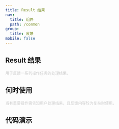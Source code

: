 ```yaml
---
title: Result 结果
nav:
  title: 组件
  path: /common
group:
  title: 反馈
mobile: false
---
```

## Result 结果
<span style="color:#ccc;font-size:12px;"> 用于反馈一系列操作任务的处理结果。</span>


## 何时使用
<span style="color:#ccc;font-size:12px;"> 当有重要操作需告知用户处理结果，且反馈内容较为复杂时使用。</span>

## 代码演示
<code src="./demo/index1.jsx" />
<code src="./demo/index2.jsx" />
<code src="./demo/index3.jsx" />
<code src="./demo/index4.jsx" />
<code src="./demo/index5.jsx" />
<code src="./demo/index6.jsx" />
<code src="./demo/index7.jsx" />
<code src="./demo/index8.jsx" />

<API></API>